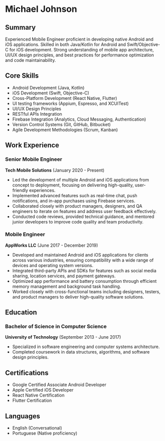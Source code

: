 # Michael Johnson

## Summary
Experienced Mobile Engineer proficient in developing native Android and iOS applications. Skilled in both Java/Kotlin for Android and Swift/Objective-C for iOS development. Strong understanding of mobile app architecture, UI/UX design principles, and best practices for performance optimization and code maintainability.

## Core Skills
- Android Development (Java, Kotlin)
- iOS Development (Swift, Objective-C)
- Cross-Platform Development (React Native, Flutter)
- UI testing frameworks (Appium, Espresso, and XCUITest)
- UI/UX Design Principles
- RESTful APIs Integration
- Firebase Integration (Analytics, Cloud Messaging, Authentication)
- Version Control Systems (Git, GitHub, Bitbucket)
- Agile Development Methodologies (Scrum, Kanban)

## Work Experience
### Senior Mobile Engineer
**Tech Mobile Solutions** (January 2020 - Present)
- Led the development of multiple Android and iOS applications from concept to deployment, focusing on delivering high-quality, user-friendly experiences.
- Implemented advanced features such as real-time chat, push notifications, and in-app purchases using Firebase services.
- Collaborated closely with product managers, designers, and QA engineers to iterate on features and address user feedback effectively.
- Conducted code reviews, provided technical guidance, and mentored junior developers to improve code quality and team productivity.

### Mobile Engineer
**AppWorks LLC** (June 2017 - December 2019)
- Developed and maintained Android and iOS applications for clients across various industries, ensuring compatibility with a wide range of devices and operating system versions.
- Integrated third-party APIs and SDKs for features such as social media sharing, location services, and payment gateways.
- Optimized app performance and battery consumption through efficient memory management and background task handling.
- Worked closely with cross-functional teams including designers, testers, and product managers to deliver high-quality software solutions.

## Education
### Bachelor of Science in Computer Science
**University of Technology** (September 2013 - June 2017)
- Specialized in software engineering and computer systems architecture.
- Completed coursework in data structures, algorithms, and software design principles.

## Certifications
- Google Certified Associate Android Developer
- Apple Certified iOS Developer
- React Native Certification
- Flutter Certification

## Languages
- English (Conversational)
- Portuguese (Native proficiency)
